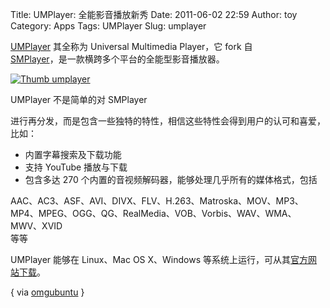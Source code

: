 Title: UMPlayer: 全能影音播放新秀
Date: 2011-06-02 22:59
Author: toy
Category: Apps
Tags: UMPlayer
Slug: umplayer

[UMPlayer][u] 其全称为 Universal Multimedia Player，它 fork 自  
[SMPlayer][s]，是一款横跨多个平台的全能型影音播放器。

[![Thumb
umplayer](http://linuxtoy.org/img/2011/06/thumb-umplayer.jpg)](http://linuxtoy.org/img/2011/06/umplayer.jpg)

UMPlayer 不是简单的对 SMPlayer  

进行再分发，而是包含一些独特的特性，相信这些特性会得到用户的认可和喜爱，比如：

* 内置字幕搜索及下载功能  
* 支持 YouTube 播放与下载  
* 包含多达 270 个内置的音视频解码器，能够处理几乎所有的媒体格式，包括  

AAC、AC3、ASF、AVI、DIVX、FLV、H.263、Matroska、MOV、MP3、MP4、MPEG、OGG、QG、RealMedia、VOB、Vorbis、WAV、WMA、MWV、XVID  
等等

UMPlayer 能够在 Linux、Mac OS X、Windows
等系统上运行，可从其[官方网站下载][d]。

[u]: http://www.umplayer.com/  
[s]: http://linuxtoy.org/archives/smplayer.html  
[d]: http://www.umplayer.com/download/  
[o]: http://feedproxy.google.com/~r/d0od/~3/YWhiMeZA3CU/

{ via [omgubuntu][o] }
